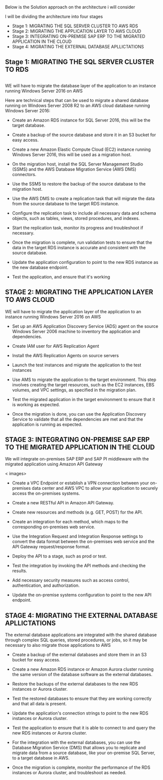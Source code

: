 Below is the Solution approach on the architecture i will consider

I will be dividing the architecture into four stages

* Stage 1: MIGRATING THE SQL SERVER CLUSTER TO AWS RDS
* Stage 2: MIGRATING THE APPLICATION LAYER TO AWS CLOUD
* Stage 3: INTEGRATING ON-PREMISE SAP ERP TO THE MIGRATED APPLICATION IN THE CLOUD
* Stage 4: MIGRATING THE EXTERNAL DATABASE APLLICTATIONS

## Stage 1: MIGRATING THE SQL SERVER CLUSTER TO RDS

<image>

WE will have to migrate the database layer of the application to an instance running Windows Server 2016 on AWS

Here are technical steps that can be used to migrate a shared database running on Windows Server 2008 R2 to an AWS cloud database running Windows Server 2016:

* Create an Amazon RDS instance for SQL Server 2016, this will be the target database.

* Create a backup of the source database and store it in an S3 bucket for easy access.

* Create a new Amazon Elastic Compute Cloud (EC2) instance running Windows Server 2016, this will be used as a migration host.

* On the migration host, install the SQL Server Management Studio (SSMS) and the AWS Database Migration Service (AWS DMS) connectors.

* Use the SSMS to restore the backup of the source database to the migration host.

* Use the AWS DMS to create a replication task that will migrate the data from the source database to the target RDS instance.

* Configure the replication task to include all necessary data and schema objects, such as tables, views, stored procedures, and indexes.

* Start the replication task, monitor its progress and troubleshoot if necessary.

* Once the migration is complete, run validation tests to ensure that the data in the target RDS instance is accurate and consistent with the source database.

* Update the application configuration to point to the new RDS instance as the new database endpoint.

* Test the application, and ensure that it's working


## STAGE 2: MIGRATING THE APPLICATION LAYER TO AWS CLOUD

WE will have to migrate the application layer of the application to an instance running Windows Server 2016 on AWS

* Set up an AWS Application Discovery Service (ADS) agent on the source Windows Server 2006 machine to inventory the application and dependencies.

* Create IAM user for AWS Replication Agent

* Install the AWS Replication Agents on source servers

* Launch the test instances and migrate the application to the test instances

* Use AMS to migrate the application to the target environment. This step involves creating the target resources, such as the EC2 instances, EBS volumes, and VPC settings, as specified in the migration plan.

* Test the migrated application in the target environment to ensure that it is working as expected.

* Once the migration is done, you can use the Application Discovery Service to validate that all the dependencies are met and that the application is running as expected.




## STAGE 3: INTEGRATING ON-PREMISE SAP ERP TO THE MIGRATED APPLICATION IN THE CLOUD

We will integrate on-premises SAP ERP and SAP PI middleware with the migrated application using Amazon API Gateway

< images> 

* Create a VPC Endpoint or establish a VPN connection between your on-premises data center and AWS VPC to allow your application to securely access the on-premises systems.

* Create a new RESTful API in Amazon API Gateway.

* Create new resources and methods (e.g. GET, POST) for the API.

* Create an integration for each method, which maps to the corresponding on-premises web service.

* Use the Integration Request and Integration Response settings to convert the data format between the on-premises web service and the API Gateway request/response format.

* Deploy the API to a stage, such as prod or test.

* Test the integration by invoking the API methods and checking the results.

* Add necessary security measures such as access control, authentication, and authorization.


* Update the on-premise systems configuration to point to the new API endpoint.



## STAGE 4: MIGRATING THE EXTERNAL DATABASE APLLICTATIONS

The external database applications are integrated with the shared database through complex SQL queries, stored procedures, or jobs, so it may be necessary to also migrate those applications to AWS

* Create a backup of the external databases and store them in an S3 bucket for easy access.

* Create a new Amazon RDS instance or Amazon Aurora cluster running the same version of the database software as the external databases.

* Restore the backups of the external databases to the new RDS instances or Aurora cluster.

* Test the restored databases to ensure that they are working correctly and that all data is present.

* Update the application's connection strings to point to the new RDS instances or Aurora cluster.

* Test the application to ensure that it is able to connect to and query the new RDS instances or Aurora cluster.

* For the integration with the external databases, you can use the Database Migration Service (DMS) that allows you to replicate and migrate data from a source database, like your on-premise SQL Server, to a target database in AWS.

* Once the migration is complete, monitor the performance of the RDS instances or Aurora cluster, and troubleshoot as needed.




